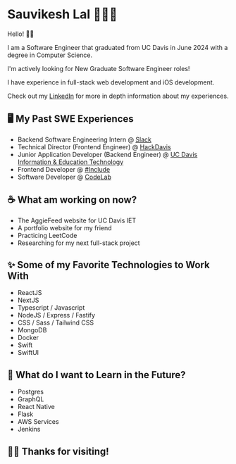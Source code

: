# Sauvikesh Lal 🧑🏽‍💻

Hello! 👋🏽

I am a Software Engineer that graduated from UC Davis in June 2024 with a degree in Computer Science.

I'm actively looking for New Graduate Software Engineer roles!

I have experience in full-stack web development and iOS development.

Check out my [LinkedIn](https://www.linkedin.com/in/sauvikesh-lal/) for more in depth information about my experiences.

## 🖥️ My Past SWE Experiences
* Backend Software Engineering Intern @ [Slack](https://slack.com/) 
* Technical Director (Frontend Engineer) @ [HackDavis](https://hackdavis.io/)
* Junior Application Developer (Backend Engineer) @ [UC Davis Information & Education Technology](https://studentpowered.ucdavis.edu/)
* Frontend Developer @ [#Include](https://includedavis.com/)
* Software Developer @ [CodeLab](https://www.codelabdavis.com/)

## ☕️ What am working on now? 
* The AggieFeed website for UC Davis IET
* A portfolio website for my friend
* Practicing LeetCode
* Researching for my next full-stack project


## ✨ Some of my Favorite Technologies to Work With
* ReactJS
* NextJS
* Typescript / Javascript
* NodeJS / Express / Fastify
* CSS / Sass / Tailwind CSS
* MongoDB
* Docker
* Swift
* SwiftUI

## 📝 What do I want to Learn in the Future? 
* Postgres
* GraphQL
* React Native
* Flask
* AWS Services
* Jenkins

## 🫶🏽 Thanks for visiting!
<!--
**Sauvikesh/Sauvikesh** is a ✨ _special_ ✨ repository because its `README.md` (this file) appears on your GitHub profile.

Here are some ideas to get you started:

- 🔭 I’m currently working on ...
- 🌱 I’m currently learning ...
- 👯 I’m looking to collaborate on ...
- 🤔 I’m looking for help with ...
- 💬 Ask me about ...
- 📫 How to reach me: ...
- 😄 Pronouns: ...
- ⚡ Fun fact: ...
-->
